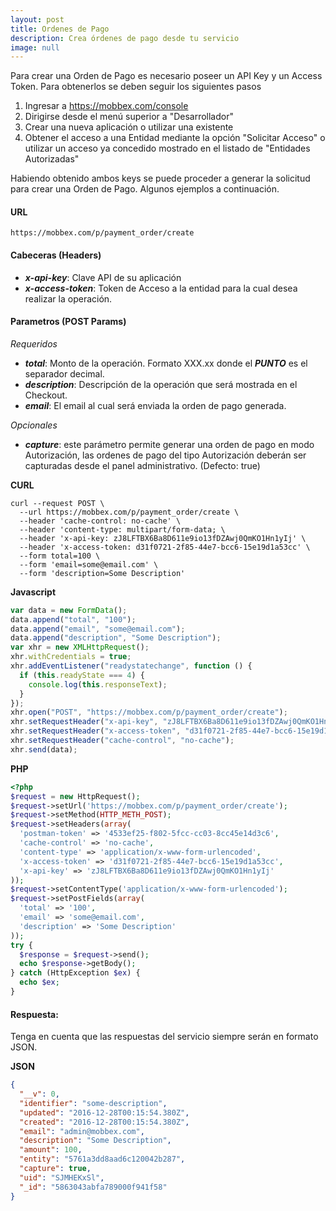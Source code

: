 ```yaml
---
layout: post
title: Ordenes de Pago
description: Crea órdenes de pago desde tu servicio
image: null
---
```


<div markdown="1">
Para crear una Orden de Pago es necesario poseer un API Key y un Access Token. Para obtenerlos se deben seguir los siguientes pasos

1) Ingresar a https://mobbex.com/console<br/>
2) Dirigirse desde el menú superior a "Desarrollador"<br/>
3) Crear una nueva aplicación o utilizar una existente<br/>
4) Obtener el acceso a una Entidad mediante la opción "Solicitar Acceso" o utilizar un acceso ya concedido mostrado en el listado de "Entidades Autorizadas"<br/>

Habiendo obtenido ambos keys se puede proceder a generar la solicitud para crear una Orden de Pago. Algunos ejemplos a continuación.

#### URL
```
https://mobbex.com/p/payment_order/create
```

#### Cabeceras (Headers)
- ___x-api-key___: Clave API de su aplicación
- ___x-access-token___: Token de Acceso a la entidad para la cual desea realizar la operación.

#### Parametros (POST Params)

_Requeridos_
- ___total___: Monto de la operación. Formato XXX.xx donde el ___PUNTO___ es el separador decimal.
- ___description___: Descripción de la operación que será mostrada en el Checkout.
- ___email___: El email al cual será enviada la orden de pago generada.

_Opcionales_
- ___capture___: este parámetro permite generar una orden de pago en modo Autorización, las ordenes de pago del tipo Autorización deberán ser capturadas desde el panel administrativo. (Defecto: true)

__CURL__
```
curl --request POST \
  --url https://mobbex.com/p/payment_order/create \
  --header 'cache-control: no-cache' \
  --header 'content-type: multipart/form-data; \
  --header 'x-api-key: zJ8LFTBX6Ba8D611e9io13fDZAwj0QmKO1Hn1yIj' \
  --header 'x-access-token: d31f0721-2f85-44e7-bcc6-15e19d1a53cc' \
  --form total=100 \
  --form 'email=some@email.com' \
  --form 'description=Some Description'
```

__Javascript__
```javascript
var data = new FormData();
data.append("total", "100");
data.append("email", "some@email.com");
data.append("description", "Some Description");
var xhr = new XMLHttpRequest();
xhr.withCredentials = true;
xhr.addEventListener("readystatechange", function () {
  if (this.readyState === 4) {
    console.log(this.responseText);
  }
});
xhr.open("POST", "https://mobbex.com/p/payment_order/create");
xhr.setRequestHeader("x-api-key", "zJ8LFTBX6Ba8D611e9io13fDZAwj0QmKO1Hn1yIj");
xhr.setRequestHeader("x-access-token", "d31f0721-2f85-44e7-bcc6-15e19d1a53cc");
xhr.setRequestHeader("cache-control", "no-cache");
xhr.send(data);
```

__PHP__
```php
<?php  
$request = new HttpRequest();
$request->setUrl('https://mobbex.com/p/payment_order/create');
$request->setMethod(HTTP_METH_POST);  
$request->setHeaders(array(
  'postman-token' => '4533ef25-f802-5fcc-cc03-8cc45e14d3c6',
  'cache-control' => 'no-cache',
  'content-type' => 'application/x-www-form-urlencoded',
  'x-access-token' => 'd31f0721-2f85-44e7-bcc6-15e19d1a53cc',
  'x-api-key' => 'zJ8LFTBX6Ba8D611e9io13fDZAwj0QmKO1Hn1yIj'
));  
$request->setContentType('application/x-www-form-urlencoded');
$request->setPostFields(array(
  'total' => '100',
  'email' => 'some@email.com',
  'description' => 'Some Description'
));  
try {
  $response = $request->send();    
  echo $response->getBody();
} catch (HttpException $ex) {
  echo $ex;
}
```

#### Respuesta: 

Tenga en cuenta que las respuestas del servicio siempre serán en formato JSON.

__JSON__
```json
{
  "__v": 0,
  "identifier": "some-description",
  "updated": "2016-12-28T00:15:54.380Z",
  "created": "2016-12-28T00:15:54.380Z",
  "email": "admin@mobbex.com",
  "description": "Some Description",
  "amount": 100,
  "entity": "5761a3dd8aad6c120042b287",
  "capture": true,
  "uid": "SJMHEKxSl",
  "_id": "5863043abfa789000f941f58"
}
```
</div>